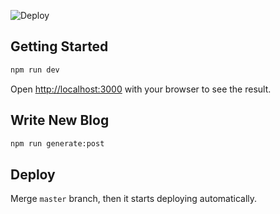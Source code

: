 ![Deploy](https://github.com/sslife-tech/blogv2/workflows/Deploy/badge.svg)

## Getting Started

```bash
npm run dev
```

Open [http://localhost:3000](http://localhost:3000) with your browser to see the result.

## Write New Blog

```bash
npm run generate:post
```

## Deploy

Merge `master` branch, then it starts deploying automatically. 
